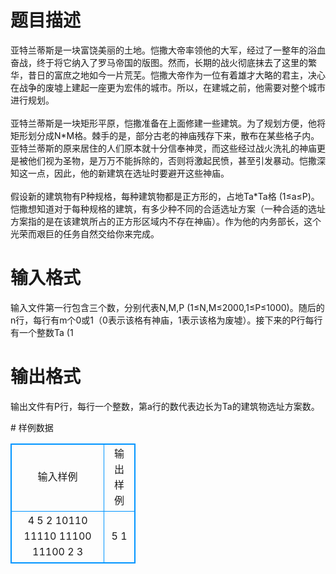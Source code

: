 # 

 
 # 题目描述 
<p>
亚特兰蒂斯是一块富饶美丽的土地。恺撒大帝率领他的大军，经过了一整年的浴血奋战，终于将它纳入了罗马帝国的版图。然而，长期的战火彻底抹去了这里的繁华，昔日的富庶之地如今一片荒芜。恺撒大帝作为一位有着雄才大略的君主，决心在战争的废墟上建起一座更为宏伟的城市。所以，在建城之前，他需要对整个城市进行规划。<br><br>亚特兰蒂斯是一块矩形平原，恺撒准备在上面修建一些建筑。为了规划方便，他将矩形划分成N*M格。棘手的是，部分古老的神庙残存下来，散布在某些格子内。亚特兰蒂斯的原来居住的人们原本就十分信奉神灵，而这些经过战火洗礼的神庙更是被他们视为圣物，是万万不能拆除的，否则将激起民愤，甚至引发暴动。恺撒深知这一点，因此，他的新建筑在选址时要避开这些神庙。<br><br>假设新的建筑物有P种规格，每种建筑物都是正方形的，占地Ta*Ta格 (1≤a≤P)。恺撒想知道对于每种规格的建筑，有多少种不同的合适选址方案（一种合适的选址方案指的是在该建筑所占的正方形区域内不存在神庙）。作为他的内务部长，这个光荣而艰巨的任务自然交给你来完成。<br></p> 

 
 # 输入格式 
<p>
输入文件第一行包含三个数，分别代表N,M,P (1≤N,M≤2000,1≤P≤1000)。随后的n行，每行有m个0或1（0表示该格有神庙，1表示该格为废墟）。接下来的P行每行有一个整数Ta (1<Ta≤max(M,N))，代表的第a种建筑物的边长。</p> 

 
 # 输出格式 
<p>
输出文件有P行，每行一个整数，第a行的数代表边长为Ta的建筑物选址方案数。</p> 
# 样例数据
<style>
        table,table tr th, table tr td { border:1px solid #0094ff; }
        table { width: 200px; min-height: 25px; line-height: 25px; text-align: center; border-collapse: collapse;}   
    </style>
<table>
	<tr>
		<td>输入样例</td>
		<td>输出样例</td>
	</tr>
<tr><td>4 5 2
10110
11110
11100
11100
2
3
</td><td>5
1</td></tr></table>
